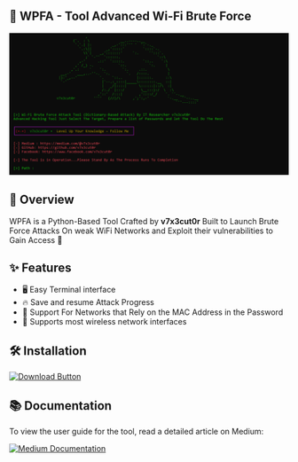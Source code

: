 ## 📡 WPFA - Tool Advanced Wi-Fi Brute Force

![Tool Preview](1.PNG)
## 📌 Overview
WPFA is a Python-Based Tool Crafted by **v7x3cut0r** Built to Launch Brute Force Attacks On weak WiFi Networks and Exploit their vulnerabilities to Gain Access 👾

## ✨ Features
- 🖥 Easy Terminal interface
- 🔥 Save and resume Attack Progress
- 🚀 Support For Networks that Rely on the MAC Address in the Password
- 📶 Supports most wireless network interfaces
## 🛠️ Installation
<p align="left">
  <a href="https://github.com/e7x3cut0r/WPFA/releases/download/v2.0/WBFA.exe">
    <img src="https://img.shields.io/badge/Download-pl7x3cut0r-red?style=for-the-badge&logo=windows" alt="Download Button"/>
  </a>  
</p> 

## 📚 Documentation
<div align="left">
  <p>To view the user guide for the tool, read a detailed article on Medium:</p>
  <a href="https://medium.com/@pl7x3cut0r/tool-advanced-wi-fi-brute-force-engine-dictionary-based-attack-5dfa9a567f2f" target="_blank">
    <img src="https://img.shields.io/badge/📖_Read_on_Medium-12100E?style=for-the-badge&logo=medium&logoColor=white" alt="Medium Documentation"/>
  </a>
</div>
